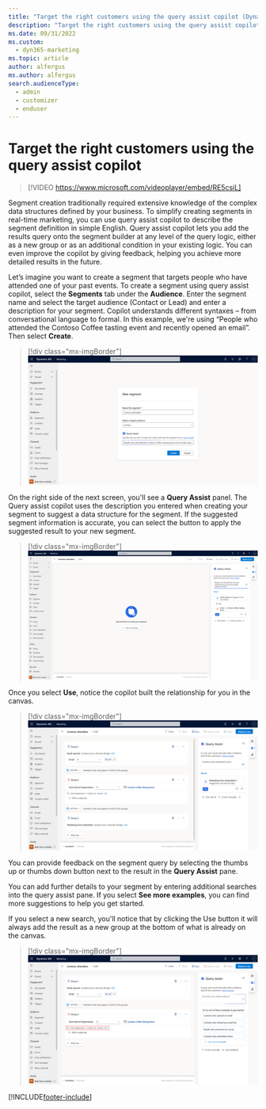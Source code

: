 ```yaml
---
title: "Target the right customers using the query assist copilot (Dynamics 365 Marketing) | Microsoft Docs"
description: "Target the right customers using the query assist copilot in the real-time marketing area of Dynamics 365 Marketing."
ms.date: 09/31/2022
ms.custom: 
  - dyn365-marketing
ms.topic: article
author: alfergus
ms.author: alfergus
search.audienceType: 
  - admin
  - customizer
  - enduser
---
```


# Target the right customers using the query assist copilot

> [!VIDEO https://www.microsoft.com/videoplayer/embed/RE5csiL]

Segment creation traditionally required extensive knowledge of the complex data structures defined by your business. To simplify creating segments in real-time marketing, you can use query assist copilot to describe the segment definition in simple English. Query assist copilot lets you add the results query onto the segment builder at any level of the query logic, either as a new group or as an additional condition in your existing logic. You can even improve the copilot by giving feedback, helping you achieve more detailed results in the future.

Let’s imagine you want to create a segment that targets people who have attended one of your past events. To create a segment using query assist copilot, select the **Segments** tab under the **Audience**. Enter the segment name and select the target audience (Contact or Lead) and enter a description for your segment. Copilot understands different syntaxes – from conversational language to formal. In this example, we're using “People who attended the Contoso Coffee tasting event and recently opened an email”. Then select **Create**.

> [!div class="mx-imgBorder"]
> ![create a new segment using copilot](media/real-time-marketing-create-a-new-segment-using-copilot.png "create a new segment using copilot")

On the right side of the next screen, you'll see a **Query Assist** panel. The Query assist copilot uses the description you entered when creating your segment to suggest a data structure for the segment. If the suggested segment information is accurate, you can select the button to apply the suggested result to your new segment.

> [!div class="mx-imgBorder"]
> ![Query assist helps in building the responses](media/real-time-marketing-add-a-suggested-result-using-query-assist.png "Query assist helps in building the responses")

Once you select **Use**, notice the copilot built the relationship for you in the canvas. 

> [!div class="mx-imgBorder"]
> ![Fill in the attributes in the canvas built by copilot](media/real-time-marketing-use-canvas-built-by-copilot.png "Fill in the attributes in the canvas built by copilot")

You can provide feedback on the segment query by selecting the thumbs up or thumbs down button next to the result in the **Query Assist** pane.

You can add further details to your segment by entering additional searches into the query assist pane. If you select **See more examples**, you can find more suggestions to help you get started. 

If you select a new search, you'll notice that by clicking the Use button it will always add the result as a new group at the bottom of what is already on the canvas. 

> [!div class="mx-imgBorder"]
> ![provide additional details](media/real-time-marketing-provide-additional-details-using-query-assist.png "provide additional details")

[!INCLUDE[footer-include](../includes/footer-banner.md)]